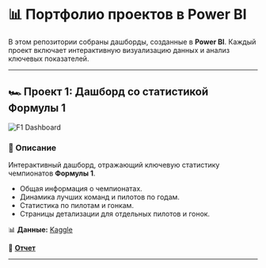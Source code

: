 # 📊 Портфолио проектов в Power BI  

В этом репозитории собраны дашборды, созданные в **Power BI**. Каждый проект включает интерактивную визуализацию данных и анализ ключевых показателей.  


---

## 🏎 Проект 1: Дашборд со статистикой Формулы 1  

![F1 Dashboard](F1/F1%20demo.gif)  

### 📌 Описание  
Интерактивный дашборд, отражающий ключевую статистику чемпионатов **Формулы 1**.  

- Общая информация о чемпионатах.  
- Динамика лучших команд и пилотов по годам.  
- Статистика по пилотам и гонкам.  
- Страницы детализации для отдельных пилотов и гонок.  

📊 **Данные:** [Kaggle](https://www.kaggle.com/datasets/thedevastator/formula-one-racing-a-comprehensive-data-analysis)  

🔗 **[Отчет](F1/F1%20dashboard.pbix)**  
 
 
---
